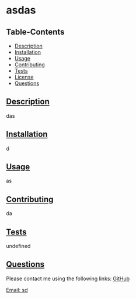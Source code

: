 # asdas

## Table-Contents

* [Description](#description)
* [Installation](#installation)
* [Usage](#usage)
* [Contributing](#contributing)
* [Tests](#tests)
* [License](#License)
* [Questions](#questions)
    
## [Description](#table-contents)
das

## [Installation](#table-contents)
d

## [Usage](#table-contents)
as

## [Contributing](#table-contents)
da

## [Tests](#table-contents)
undefined

## [Questions](#table-contents)
Please contact me using the following links:
[GitHub](https://github.com/da)

[Email: sd](mailto:sd)

